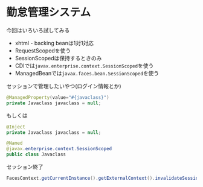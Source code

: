 # 勤怠管理システム
今回はいろいろ試してみる

- xhtml - backing beanは1対1対応
- RequestScopedを使う
- SessionScopedは保持するときのみ
- CDIでは`javax.enterprise.context.SessionScoped`を使う
- ManagedBeanでは`javax.faces.bean.SessionScoped`を使う

セッションで管理したいやつ(ログイン情報とか)
```java
@ManagedProperty(value="#{javaclass}")
private Javaclass javaclass = null;
```

もしくは

```java
@Inject
private Javaclass javaclass = null;

@Named
@javax.enterprise.context.SessionScoped
public class Javaclass
```

セッション終了
```java
FacesContext.getCurrentInstance().getExternalContext().invalidateSession();
```

